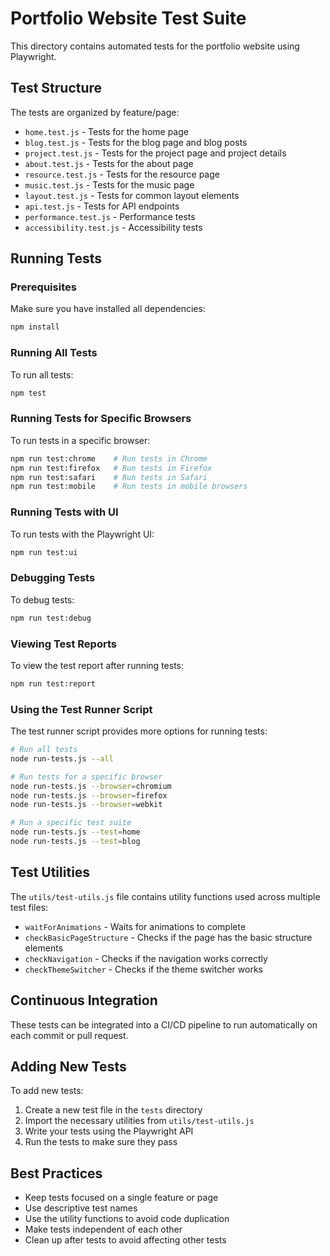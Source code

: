 # Portfolio Website Test Suite

This directory contains automated tests for the portfolio website using Playwright.

## Test Structure

The tests are organized by feature/page:

- `home.test.js` - Tests for the home page
- `blog.test.js` - Tests for the blog page and blog posts
- `project.test.js` - Tests for the project page and project details
- `about.test.js` - Tests for the about page
- `resource.test.js` - Tests for the resource page
- `music.test.js` - Tests for the music page
- `layout.test.js` - Tests for common layout elements
- `api.test.js` - Tests for API endpoints
- `performance.test.js` - Performance tests
- `accessibility.test.js` - Accessibility tests

## Running Tests

### Prerequisites

Make sure you have installed all dependencies:

```bash
npm install
```

### Running All Tests

To run all tests:

```bash
npm test
```

### Running Tests for Specific Browsers

To run tests in a specific browser:

```bash
npm run test:chrome    # Run tests in Chrome
npm run test:firefox   # Run tests in Firefox
npm run test:safari    # Run tests in Safari
npm run test:mobile    # Run tests in mobile browsers
```

### Running Tests with UI

To run tests with the Playwright UI:

```bash
npm run test:ui
```

### Debugging Tests

To debug tests:

```bash
npm run test:debug
```

### Viewing Test Reports

To view the test report after running tests:

```bash
npm run test:report
```

### Using the Test Runner Script

The test runner script provides more options for running tests:

```bash
# Run all tests
node run-tests.js --all

# Run tests for a specific browser
node run-tests.js --browser=chromium
node run-tests.js --browser=firefox
node run-tests.js --browser=webkit

# Run a specific test suite
node run-tests.js --test=home
node run-tests.js --test=blog
```

## Test Utilities

The `utils/test-utils.js` file contains utility functions used across multiple test files:

- `waitForAnimations` - Waits for animations to complete
- `checkBasicPageStructure` - Checks if the page has the basic structure elements
- `checkNavigation` - Checks if the navigation works correctly
- `checkThemeSwitcher` - Checks if the theme switcher works

## Continuous Integration

These tests can be integrated into a CI/CD pipeline to run automatically on each commit or pull request.

## Adding New Tests

To add new tests:

1. Create a new test file in the `tests` directory
2. Import the necessary utilities from `utils/test-utils.js`
3. Write your tests using the Playwright API
4. Run the tests to make sure they pass

## Best Practices

- Keep tests focused on a single feature or page
- Use descriptive test names
- Use the utility functions to avoid code duplication
- Make tests independent of each other
- Clean up after tests to avoid affecting other tests
